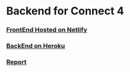 # Backend for Connect 4

### [FrontEnd Hosted on Netlify](https://connectquattro.netlify.app/)

### [BackEnd on Heroku](https://limitless-stream-82462.herokuapp.com/)

### [Report](https://docs.google.com/document/d/10IXrMPNL0o7UbyxbUkcFQ8EpST_1V6a2TC5a4DGcEKg/export?format=pdf)
